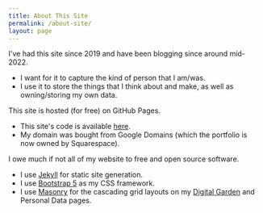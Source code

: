 ```yaml
---
title: About This Site
permalink: /about-site/
layout: page
---
```


I've had this site since 2019 and have been blogging since around mid-2022. 
* I want for it to capture the kind of person that I am/was. 
* I use it to store the things that I think about and make, as well as owning/storing my own data.

This site is hosted (for free) on GitHub Pages. 
* This site's code is available [here](https://github.com/reesdraminski/reesdraminski.github.io).
* My domain was bought from Google Domains (which the portfolio is now owned by Squarespace).

I owe much if not all of my website to free and open source software.
* I use [Jekyll](https://jekyllrb.com/) for static site generation.
* I use [Bootstrap 5](https://getbootstrap.com/) as my CSS framework. 
* I use [Masonry](https://masonry.desandro.com/) for the cascading grid layouts on my [Digital Garden](/garden) and Personal Data pages.